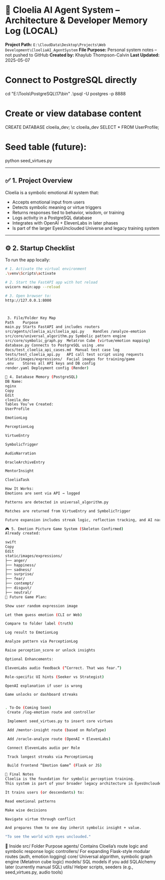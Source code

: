 # 🧠 Cloelia AI Agent System – Architecture & Developer Memory Log (LOCAL)

**Project Path:** `E:\CloudData\Desktop\Projects\Web Development\CloeliaAI_AgentSystem`
**File Purpose:** Personal system notes – not pushed to GitHub
**Created by:** Khaylub Thompson-Calvin
**Last Updated:** 2025-05-07

# Connect to PostgreSQL directly

cd "E:\Tools\PostgreSQL\17\bin"
.\psql -U postgres -p 8888

# Create or view database content

CREATE DATABASE cloeila_dev;
\c cloeila_dev
SELECT \* FROM UserProfile;

# Seed table (future):

python seed_virtues.py

---

## ✅ 1. Project Overview

Cloelia is a symbolic emotional AI system that:

- Accepts emotional input from users
- Detects symbolic meaning or virtue triggers
- Returns responses tied to behavior, wisdom, or training
- Logs activity in a PostgreSQL database
- Integrates with OpenAI + ElevenLabs in later phases
- Is part of the larger EyesUnclouded Universe and legacy training system

---

## ⚙️ 2. Startup Checklist

To run the app locally:

```bash
# 1. Activate the virtual environment
.\venv\Scripts\activate

# 2. Start the FastAPI app with hot reload
uvicorn main:app --reload

# 3. Open browser to:
http://127.0.0.1:8000



 3. File/Folder Key Map
Path	Purpose
main.py	Starts FastAPI and includes routers
src/agents/cloelia_ai/cloelia_api.py	Handles /analyze-emotion
src/core/universal_algorithm.py	Symbolic pattern engine
src/core/symbolic_graph.py	Metatron Cube (virtue/emotion mapping)
database.py	Connects to PostgreSQL using .env
docs/test_cloelia_api_cases.md	Manual test case log
tests/test_cloelia_api.py	API call test script using requests
static/images/expressions/	Facial images for training/game
.env	Stores all API keys and DB config
render.yaml	Deployment config (Render)

🧬 4. Database Memory (PostgreSQL)
DB Name:
nginx
Copy
Edit
cloeila_dev
Tables You’ve Created:
UserProfile

EmotionLog

PerceptionLog

VirtueEntry

SymbolicTrigger

AudioNarration

OracleArchiveEntry

MentorInsight

CloeliaTask

How It Works:
Emotions are sent via API → logged

Patterns are detected in universal_algorithm.py

Matches are returned from VirtueEntry and SymbolicTrigger

Future expansion includes streak logic, reflection tracking, and AI narration

🎮 5. Emotion Picture Game System (Skeleton Confirmed)
Already created:

swift
Copy
Edit
static/images/expressions/
├── anger/
├── happiness/
├── sadness/
├── surprise/
├── fear/
├── contempt/
├── disgust/
├── neutral/
🧠 Future Game Plan:

Show user random expression image

Let them guess emotion (CLI or Web)

Compare to folder label (truth)

Log result to EmotionLog

Analyze pattern via PerceptionLog

Raise perception_score or unlock insights

Optional Enhancements:

ElevenLabs audio feedback (“Correct. That was fear.”)

Role-specific UI hints (Seeker vs Strategist)

OpenAI explanation if user is wrong

Game unlocks or dashboard streaks


. To-Do (Coming Soon)
 Create /log-emotion route and controller

 Implement seed_virtues.py to insert core virtues

 Add /mentor-insight route (based on RoleType)

 Add /oracle-analyze route (OpenAI + ElevenLabs)

 Connect ElevenLabs audio per Role

 Track longest streaks via PerceptionLog

 Build frontend “Emotion Game” (Flask or JS)

🧠 Final Notes
Cloelia is the foundation for symbolic perception training.
This system is part of your broader legacy architecture in EyesUnclouded.

It trains users (or descendants) to:

Read emotional patterns

Make wise decisions

Navigate virtue through conflict

And prepares them to one day inherit symbolic insight + value.

"To see the world with eyes unclouded."
```

📂 Inside src/
Folder Purpose
agents/ Contains Cloelia’s route logic and symbolic response logic
controllers/ For expanding Flask-style modular routes (auth, emotion logging)
core/ Universal algorithm, symbolic graph engine (Metatron cube logic)
models/ SQL models if you add SQLAlchemy later (currently manual SQL)
utils/ Helper scripts, seeders (e.g., seed_virtues.py, audio tools)
